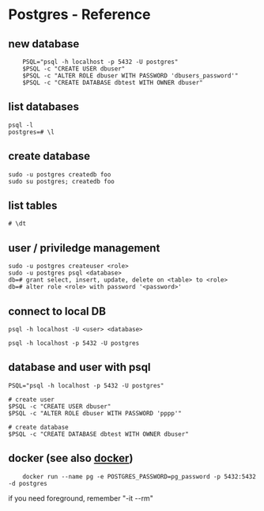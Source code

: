 # Postgres - Reference
## new database
```
    PSQL="psql -h localhost -p 5432 -U postgres"
    $PSQL -c "CREATE USER dbuser"
    $PSQL -c "ALTER ROLE dbuser WITH PASSWORD 'dbusers_password'"
    $PSQL -c "CREATE DATABASE dbtest WITH OWNER dbuser"
```

## list databases
```
psql -l
postgres=# \l
```

## create database
```
sudo -u postgres createdb foo
sudo su postgres; createdb foo
```

## list tables
```
# \dt
```

## user / priviledge management
```
sudo -u postgres createuser <role>
sudo -u postgres psql <database>
db=# grant select, insert, update, delete on <table> to <role>
db=# alter role <role> with password '<password>'
```

## connect to local DB
```
psql -h localhost -U <user> <database>

psql -h localhost -p 5432 -U postgres
```

## database and user with psql
```
PSQL="psql -h localhost -p 5432 -U postgres"

# create user
$PSQL -c "CREATE USER dbuser"
$PSQL -c "ALTER ROLE dbuser WITH PASSWORD 'pppp'"

# create database
$PSQL -c "CREATE DATABASE dbtest WITH OWNER dbuser"
```


## docker (see also [docker](./docker.md))
```
    docker run --name pg -e POSTGRES_PASSWORD=pg_password -p 5432:5432 -d postgres
```
if you need foreground, remember "-it --rm"

